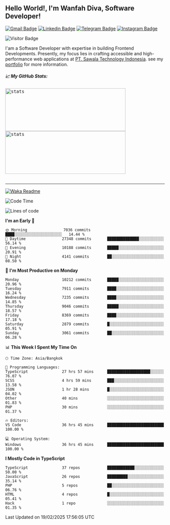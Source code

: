 ## Hello World!, I'm Wanfah Diva, Software Developer!

[![Gmail Badge](https://img.shields.io/badge/-Gmail-white?style=plastic&logo=Gmail&link=mailto:aditputrafirmansyah@gmail.com)](mailto:wanfahdivaa@gmail.com)
[![Linkedin Badge](https://img.shields.io/badge/-LinkedIn-blue?style=plastic&logo=Linkedin&link=https://www.linkedin.com/in/aditputrafirmansyah/)](https://www.linkedin.com/in/wanfahdiva/)
[![Telegram Badge](https://img.shields.io/badge/-Telegram-blue?style=plastic&logo=telegram&link=https://t.me/Adithya_13)](https://t.me/wanfahdiva)
[![Instagram Badge](https://img.shields.io/badge/-Instagram-white?style=plastic&logo=instagram&link=https://www.instagram.com/adithya_firmansyahputra/)](https://www.instagram.com/wnfhdva/)

![Visitor Badge](https://visitor-badge.laobi.icu/badge?page_id=wanfahdiva.wanfahdiva)

<p>
I'am a Software Developer with expertise in building Frontend Developments.
Presently, my focus lies in crafting accessible and high-performance web applications at  <a href="https://sawala/tech" target="_blank">PT. Sawala Technology Indonesia</a>. see my <a href="http://wanfahdiva-com.vercel.app/" target="_blank">portfolio</a> for more information.
</p>

<h5 align="left">
  
📈 **My GitHub Stats:**

</h5>

<div align="left">
<kbd>
  <img height="135em" width="380em" alt="stats" src="https://github-readme-stats-salesp07.vercel.app/api?username=wanfahdiva&count_private=true&show_icons=true&theme=react&rank_icon=github&border_radius=10&hide_title=true"></kbd>
</kbd>
<kbd>
    <img height="135em" width="380em" alt="stats" src="https://github-readme-activity-graph.vercel.app/graph?username=wanfahdiva&theme=react&hide_title=true"></kbd>
</div>

<br />

---

[![Waka Readme](https://github.com/wanfahdiva/wanfahdiva/actions/workflows/waka.yml/badge.svg)](https://github.com/wanfahdiva/wanfahdiva/actions/workflows/waka.yml)

<!--START_SECTION:waka-->
![Code Time](http://img.shields.io/badge/Code%20Time-1%2C725%20hrs%2021%20mins-blue)

![Lines of code](https://img.shields.io/badge/From%20Hello%20World%20I%27ve%20Written-22.2%20million%20lines%20of%20code-blue)

**I'm an Early 🐤** 

```text
🌞 Morning                7036 commits        ████░░░░░░░░░░░░░░░░░░░░░   14.44 % 
🌆 Daytime                27348 commits       ██████████████░░░░░░░░░░░   56.14 % 
🌃 Evening                10188 commits       █████░░░░░░░░░░░░░░░░░░░░   20.91 % 
🌙 Night                  4141 commits        ██░░░░░░░░░░░░░░░░░░░░░░░   08.50 % 
```
📅 **I'm Most Productive on Monday** 

```text
Monday                   10212 commits       █████░░░░░░░░░░░░░░░░░░░░   20.96 % 
Tuesday                  7911 commits        ████░░░░░░░░░░░░░░░░░░░░░   16.24 % 
Wednesday                7235 commits        ████░░░░░░░░░░░░░░░░░░░░░   14.85 % 
Thursday                 9046 commits        █████░░░░░░░░░░░░░░░░░░░░   18.57 % 
Friday                   8369 commits        ████░░░░░░░░░░░░░░░░░░░░░   17.18 % 
Saturday                 2879 commits        █░░░░░░░░░░░░░░░░░░░░░░░░   05.91 % 
Sunday                   3061 commits        ██░░░░░░░░░░░░░░░░░░░░░░░   06.28 % 
```


📊 **This Week I Spent My Time On** 

```text
🕑︎ Time Zone: Asia/Bangkok

💬 Programming Languages: 
TypeScript               27 hrs 57 mins      ███████████████████░░░░░░   76.07 % 
SCSS                     4 hrs 59 mins       ███░░░░░░░░░░░░░░░░░░░░░░   13.58 % 
JSON                     1 hr 28 mins        █░░░░░░░░░░░░░░░░░░░░░░░░   04.02 % 
Other                    40 mins             ░░░░░░░░░░░░░░░░░░░░░░░░░   01.83 % 
PHP                      30 mins             ░░░░░░░░░░░░░░░░░░░░░░░░░   01.37 % 

🔥 Editors: 
VS Code                  36 hrs 45 mins      █████████████████████████   100.00 % 

💻 Operating System: 
Windows                  36 hrs 45 mins      █████████████████████████   100.00 % 
```

**I Mostly Code in TypeScript** 

```text
TypeScript               37 repos            ████████████░░░░░░░░░░░░░   50.00 % 
JavaScript               26 repos            █████████░░░░░░░░░░░░░░░░   35.14 % 
PHP                      5 repos             ██░░░░░░░░░░░░░░░░░░░░░░░   06.76 % 
HTML                     4 repos             █░░░░░░░░░░░░░░░░░░░░░░░░   05.41 % 
Hack                     1 repo              ░░░░░░░░░░░░░░░░░░░░░░░░░   01.35 % 
```




 Last Updated on 19/02/2025 17:56:05 UTC
<!--END_SECTION:waka-->
